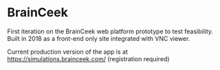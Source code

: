 # BrainCeek

First iteration on the BrainCeek web platform prototype to test feasibility. Built in 2018 as a front-end only site integrated with VNC viewer.

Current production version of the app is at https://simulations.brainceek.com/ (registration required)
